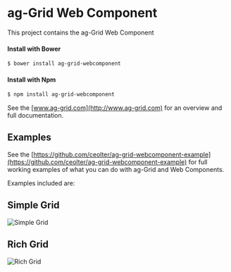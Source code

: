 ag-Grid Web Component
==============

This project contains the ag-Grid Web Component 

#### Install with Bower
```sh
$ bower install ag-grid-webcomponent
```

#### Install with Npm
```sh
$ npm install ag-grid-webcomponent
```

See the [www.ag-grid.com](http://www.ag-grid.com) for an overview and full documentation.

## Examples

See the [https://github.com/ceolter/ag-grid-webcomponent-example](https://github.com/ceolter/ag-grid-webcomponent-example) for full 
working examples of what you can do with ag-Grid and Web Components.

Examples included are:

## Simple Grid 
![Simple Grid](https://github.com/ceolter/ag-grid-webcomponent-example/blob/master/docs/simple.png?raw=true "Rich Grid")
## Rich Grid 
![Rich Grid](https://github.com/ceolter/ag-grid-webcomponent-example/blob/master/docs/rich.png?raw=true "Rich Grid")

